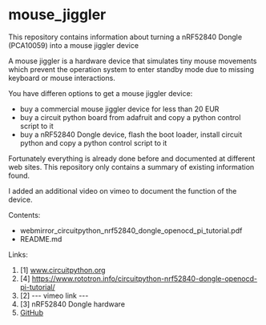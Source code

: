 # mouse_jiggler
This repository contains information about turning a nRF52840 Dongle (PCA10059) into a mouse jiggler device

A mouse jiggler is a hardware device that simulates tiny mouse movements which prevent the operation system to enter standby mode due to missing keyboard or mouse interactions.

You have differen options to get a mouse jiggler device:
- buy a commercial mouse jiggler device for less than 20 EUR
- buy a circuit python board from adafruit and copy a python control script to it
- buy a nRF52840 Dongle device, flash the boot loader, install circuit python and copy a python control script to it

Fortunately everything is already done before and documented at different web sites.
This repository only contains a summary of existing information found.

I added an additional video on vimeo to document the function of the device.

Contents:
- webmirror_circuitpython_nrf52840_dongle_openocd_pi_tutorial.pdf
- README.md

Links:
1. [1] www.circuitpython.org
2. [4] https://www.rototron.info/circuitpython-nrf52840-dongle-openocd-pi-tutorial/
3. [2] --- vimeo link ---
4. [3] nRF52840 Dongle hardware
5. [GitHub](http://github.com)
